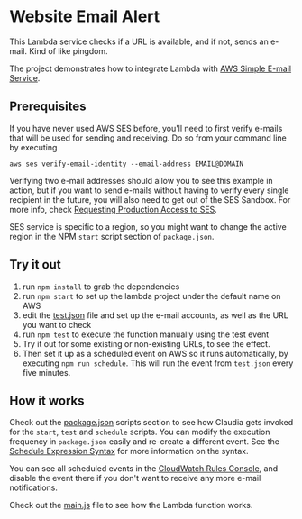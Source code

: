 # Website Email Alert 

This Lambda service checks if a URL is available, and if not, sends an e-mail. Kind of like pingdom.

The project demonstrates how to integrate Lambda with [AWS Simple E-mail Service](https://aws.amazon.com/ses/).

## Prerequisites

If you have never used AWS SES before, you'll need to first verify e-mails that will be used for sending and receiving. Do so from your command line by executing

````
aws ses verify-email-identity --email-address EMAIL@DOMAIN 

````
Verifying two e-mail addresses should allow you to see this example in action, but if you want to send e-mails without having to verify every single recipient in the future, you will also need to get out of the SES Sandbox. For more info, check [Requesting Production Access to SES](https://docs.aws.amazon.com/ses/latest/DeveloperGuide/request-production-access.html).

SES service is specific to a region, so you might want to change the active region in the NPM `start` script section of `package.json`.

## Try it out

1. run `npm install` to grab the dependencies
2. run `npm start` to set up the lambda project under the default name on AWS 
3. edit the [test.json](test.json) file and set up the e-mail accounts, as well as the URL you want to check
4. run `npm test` to execute the function manually using the test event
5. Try it out for some existing or non-existing URLs, to see the effect. 
6. Then set it up as a scheduled event on AWS so it runs automatically, by executing `npm run schedule`. This will run the event from `test.json` every five minutes.

## How it works

Check out the [package.json](package.json) scripts section to see how Claudia gets invoked for the `start`, `test` and `schedule` scripts. You can modify
the execution frequency in `package.json` easily and re-create a different event. See the [Schedule Expression Syntax](http://docs.aws.amazon.com/AmazonCloudWatch/latest/DeveloperGuide/ScheduledEvents.html) for more information on the syntax.

You can see all scheduled events in the [CloudWatch Rules Console](https://console.aws.amazon.com/cloudwatch/), and disable the event there if you don't want to receive any more e-mail notifications.

Check out the [main.js](main.js) file to see how the Lambda function works.
